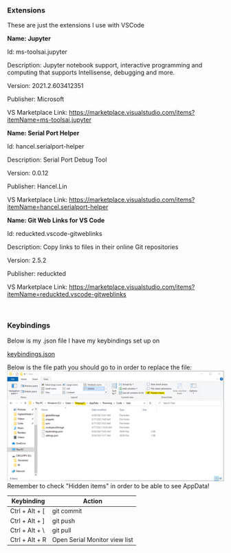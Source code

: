 ### Extensions
These are just the extensions I use with VSCode



**Name: Jupyter**

Id: ms-toolsai.jupyter

Description: Jupyter notebook support, interactive programming and computing that supports Intellisense, debugging and more.

Version: 2021.2.603412351

Publisher: Microsoft

VS Marketplace Link: https://marketplace.visualstudio.com/items?itemName=ms-toolsai.jupyter


**Name: Serial Port Helper**

Id: hancel.serialport-helper

Description: Serial Port Debug Tool

Version: 0.0.12

Publisher: Hancel.Lin

VS Marketplace Link: https://marketplace.visualstudio.com/items?itemName=hancel.serialport-helper


**Name: Git Web Links for VS Code**

Id: reduckted.vscode-gitweblinks

Description: Copy links to files in their online Git repositories

Version: 2.5.2

Publisher: reduckted

VS Marketplace Link: https://marketplace.visualstudio.com/items?itemName=reduckted.vscode-gitweblinks

<br>

### **Keybindings**
Below is my .json file I have my keybindings set up on

[keybindings.json](https://github.com/hheisig51/VigilantWaddle/blob/20a3d56540727a5be1b4c4d0e97052868b421dee/VSCode/keybindings.json?plain=1)

Below is the file path you should go to in order to replace the file:
![C:\Users\hheisig51\AppData\Roaming\Code](https://github.com/hheisig51/VigilantWaddle/blob/20a3d56540727a5be1b4c4d0e97052868b421dee/VSCode/FileForKeyboardShortcuts.png?raw=true)
Remember to check "Hidden items" in order to be able to see AppData!

| Keybinding | Action |
| ---- | ---- |
| Ctrl + Alt + [ | git commit |
| Ctrl + Alt + ] | git push |
| Ctrl + Alt + \ | git pull |
| Ctrl + Alt + R | Open Serial Monitor view list |
